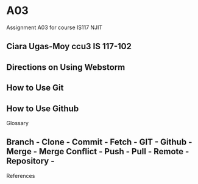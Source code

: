 # A03
Assignment A03 for course IS117 NJIT

Ciara Ugas-Moy
ccu3
IS 117-102
----------------------------
Directions on Using Webstorm
----------------------------
How to Use Git
----------------------------
How to Use Github
----------------------------
Glossary

Branch -
Clone - 
Commit - 
Fetch - 
GIT - 
Github - 
Merge -
Merge Conflict -
Push -
Pull -
Remote -
Repository -
----------------------------
References
